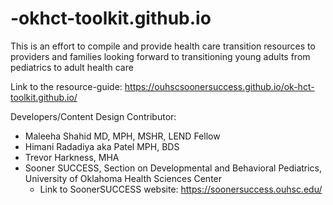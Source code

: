 # -okhct-toolkit.github.io
This is an effort to compile and provide health care transition resources to providers and families looking forward to transitioning young adults from pediatrics to adult health care

Link to the resource-guide:
https://ouhscsoonersuccess.github.io/ok-hct-toolkit.github.io/

Developers/Content Design Contributor:

- Maleeha Shahid MD, MPH, MSHR, LEND Fellow
- Himani Radadiya aka Patel MPH, BDS
- Trevor Harkness, MHA
- Sooner SUCCESS, Section on Developmental and Behavioral Pediatrics, University of Oklahoma Health Sciences Center
  + Link to SoonerSUCCESS website: https://soonersuccess.ouhsc.edu/
     
         
